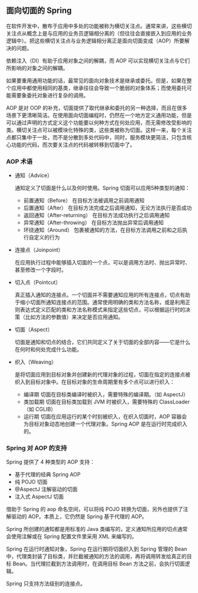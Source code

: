 ## 面向切面的 Spring ##

在软件开发中，散布于应用中多处的功能被称为横切关注点。通常来讲，这些横切关注点从概念上是与应用的业务员逻辑相分离的（但往往会直接嵌入到应用的业务逻辑中）。把这些横切关注点与业务逻辑相分离正是面向切面变成（AOP）所要解决的问题。

依赖注入（DI）有助于应用对象之间的解耦，而 AOP 可以实现横切关注点与它们所影响的对象之间的解耦。

如果要重用通用功能的话，最常见的面向对象技术是继承或委托。但是，如果在整个应用中都使用相同的基类，继承往往会导致一个脆弱的对象体系；而使用委托可能需要象委托对象进行复杂的调用。

AOP 是对 OOP 的补充，切面提供了取代继承和委托的另一种选择，而且在很多场景下更清晰简洁。在使用面向切面编程时，仍然在一个地方定义通用功能，但是可以通过声明的方式定义这个功能要以何种方式在何处应用，而无需修改受影响的类。横切关注点可以被模块化特殊的类，这些类被称为切面。这样一来，每个关注点都只集中于一处，而不是分散到多处代码中，同时，服务模块更简洁，只包含核心功能的代码，而次要关注点的代码被转移到切面中了。

### AOP 术语

* 通知（Advice）
 
	通知定义了切面是什么以及何时使用。Spring 切面可以应用5种类型的通知：
	* 前置通知（Before） 在目标方法被调用之前调用通知
	* 后置通知（After） 在目标方法完成之后调用通知，无论方法执行是否成功
	* 返回通知（After-returning） 在目标方法成功执行之后调用通知
	* 异常通知（After-throwing） 在目标方法抛出异常后调用通知
	* 环绕通知（Around） 包裹被通知的方法，在目标方法调用之前和之后执行自定义的行为

* 连接点（Joinpoint）

	在应用执行过程中能够插入切面的一个点，可以是调用方法时、抛出异常时、甚至修改一个字段时。

* 切入点（Pointcut）

	真正插入通知的连接点。一个切面并不需要通知应用的所有连接点，切点有助于缩小切面所通知连接点的范围。通常使用明确的类和方法名称，或是利用正则表达式定义匹配的类和方法名称模式来指定这些切点，可以根据运行时的决策（比如方法的参数值）来决定是否应用通知。

* 切面（Aspect）
 
	切面是通知和切点的结合，它们共同定义了关于切面的全部内容——它是什么在何时和何处完成什么功能。

* 织入（Weaving）

	是将切面应用到目标对象并创建新的代理对象的过程，切面在指定的连接点被织入到目标对象中。在目标对象的生命周期里有多个点可以进行织入：
	* 编译期 切面在目标类编译时被织入，需要特殊的编译期。（如 AspectJ）
	* 类加载期 切面在目标类加载到 JVM 时被织入，需要特殊的 ClassLoader（如 CGLIB）
	* 运行期 切面在应用运行的某个时刻被织入，在织入切面时，AOP 容器会为目标对象动态地创建一个代理对象。Spring AOP 是在运行时完成织入的。


### Spring 对 AOP 的支持

Spring 提供了 4 种类型的 AOP 支持：

* 基于代理的经典 Spring AOP
* 纯 POJO 切面
* @AspectJ 注解驱动的切面
* 注入式 AspectJ 切面

借助于 Spring 的 aop 命名空间，可以将纯 POJO 转换为切面，另外也提供了注解驱动的 AOP。本质上，它仍然是 Spring 基于代理的 AOP。

Spring 所创建的通知都是用标准的 Java 类编写的，定义通知所应用的切点通常会使用注解或在 Spring 配置文件里采用 XML 来编写的。

Spring 在运行时通知对象，Spring 在运行期将切面织入到 Spring 管理的 Bean 中，代理类封装了目标类，并拦截被通知的方法的调用，再将调用转发给真正的目标 Bean。当代理拦截到方法调用时，在调用目标 Bean 方法之前，会执行切面逻辑。

Spring 只支持方法级别的连接点。


